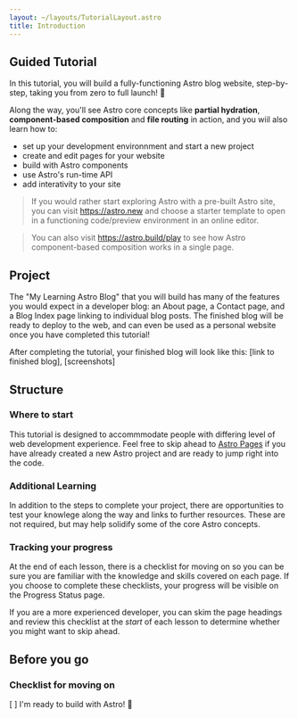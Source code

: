 ```yaml
---
layout: ~/layouts/TutorialLayout.astro
title: Introduction
---
```


## Guided Tutorial

In this tutorial, you will build a fully-functioning Astro blog website, step-by-step, taking you from zero to full launch! 🚀

Along the way, you'll see Astro core concepts like **partial hydration**, **component-based composition** and **file routing** in action, and you wiil also learn how to:
- set up your development environnment and start a new project
- create and edit pages for your website
- build with Astro components
- use Astro's run-time API
- add interativity to your site


> If you would rather start exploring Astro with a pre-built Astro site, you can visit https://astro.new and choose a starter template to open in a functioning code/preview environment in an online editor.

> You can also visit https://astro.build/play to see how Astro component-based composition works in a single page.

## Project

The "My Learning Astro Blog" that you will build has many of the features you would expect in a developer blog: an About page, a Contact page, and a Blog Index page linking to individual blog posts. The finished blog will be ready to deploy to the web, and can even be used as a personal website once you have completed this tutorial!

After completing the tutorial, your finished blog will look like this: [link to finished blog], [screenshots]

## Structure

### Where to start

This tutorial is designed to accommmodate people with differing level of web development experience. Feel free to skip ahead to [Astro Pages](/en/tutorial/2-astro-pages) if you have already created a new Astro project and are ready to jump right into the code.

### Additional Learning

In addition to the steps to complete your project, there are opportunities to test your knowlege along the way and links to further resources. These are not required, but may help solidify some of the core Astro concepts.

### Tracking your progress

At the end of each lesson, there is a checklist for moving on so you can be sure you are familiar with the knowledge and skills covered on each page. If you choose to complete these checklists, your progress will be visible on the Progress Status page.

If you are a more experienced developer, you can skim the page headings and review this checklist at the _start_ of each lesson to determine whether you might want to skip ahead.



## Before you go

### Checklist for moving on

[ ] I'm ready to build with Astro! 🚀

